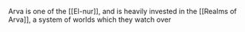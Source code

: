 Arva is one of the [[El-nur]], and is heavily invested in the [[Realms of Arva]], a system of worlds which they watch over